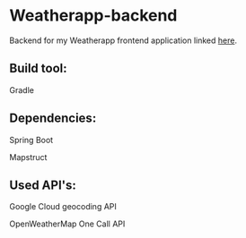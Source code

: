 # Weatherapp-backend
Backend for my Weatherapp frontend application linked [here](https://github.com/Ander-J/weatherapp-frontend).

## Build tool:
Gradle

## Dependencies:
Spring Boot

Mapstruct

## Used API's:
Google Cloud geocoding API

OpenWeatherMap One Call API
